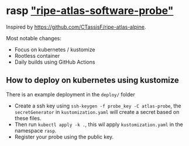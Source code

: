 # rasp ["ripe-atlas-software-probe"](https://github.com/RIPE-NCC/ripe-atlas-software-probe)

Inspired by https://github.com/CTassisF/ripe-atlas-alpine.

Most notable changes:
* Focus on kubernetes / kustomize
* Rootless container
* Daily builds using GitHub Actions

## How to deploy on kubernetes using kustomize

There is an example deployment in the `deploy/` folder

* Create a ssh key using `ssh-keygen -f probe_key -C atlas-probe`, the `secretGenerator` in `kustomization.yaml` will create a secret based on these files.
* Then run `kubectl apply -k .`, this wil apply `kustomization.yaml` in the namespace `rasp`.
* Register your probe using the public key.
